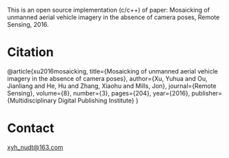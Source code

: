 This is an open source implementation (c/c++) of paper: 
Mosaicking of unmanned aerial vehicle imagery in the absence of camera poses, Remote Sensing, 2016.

# Citation
@article{xu2016mosaicking,
  title={Mosaicking of unmanned aerial vehicle imagery in the absence of camera poses},
  author={Xu, Yuhua and Ou, Jianliang and He, Hu and Zhang, Xiaohu and Mills, Jon},
  journal={Remote Sensing},
  volume={8},
  number={3},
  pages={204},
  year={2016},
  publisher={Multidisciplinary Digital Publishing Institute}
}

# Contact
xyh_nudt@163.com